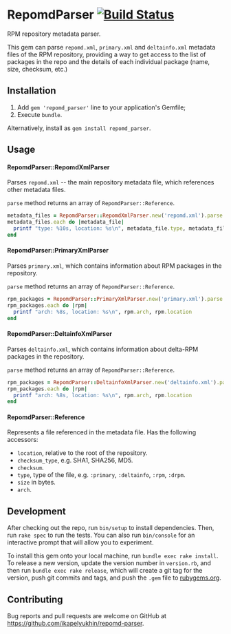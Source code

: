 # RepomdParser [![Build Status](https://travis-ci.org/ikapelyukhin/repomd-parser.svg?branch=master)](https://travis-ci.org/ikapelyukhin/repomd-parser)

RPM repository metadata parser.

This gem can parse `repomd.xml`, `primary.xml` and `deltainfo.xml` metadata files of the RPM repository,
providing a way to get access to the list of packages in the repo and the details of each individual package (name, size, checksum, etc.)

## Installation

1. Add `gem 'repomd_parser'` line to your application's Gemfile;
2. Execute `bundle`.

Alternatively, install as `gem install repomd_parser`.

## Usage

#### RepomdParser::RepomdXmlParser

Parses `repomd.xml` -- the main repository metadata file, which references other metadata files.

`parse` method returns an array of `RepomdParser::Reference`. 

```ruby
metadata_files = RepomdParser::RepomdXmlParser.new('repomd.xml').parse
metadata_files.each do |metadata_file|
  printf "type: %10s, location: %s\n", metadata_file.type, metadata_file.location 
end
```

#### RepomdParser::PrimaryXmlParser

Parses `primary.xml`, which contains information about RPM packages in the repository.

`parse` method returns an array of `RepomdParser::Reference`.

```ruby
rpm_packages = RepomdParser::PrimaryXmlParser.new('primary.xml').parse
rpm_packages.each do |rpm|
  printf "arch: %8s, location: %s\n", rpm.arch, rpm.location
end
```

#### RepomdParser::DeltainfoXmlParser

Parses `deltainfo.xml`, which contains information about delta-RPM packages in the repository.

`parse` method returns an array of `RepomdParser::Reference`.

```ruby
rpm_packages = RepomdParser::DeltainfoXmlParser.new('deltainfo.xml').parse
rpm_packages.each do |rpm|
  printf "arch: %8s, location: %s\n", rpm.arch, rpm.location
end
```

#### RepomdParser::Reference

Represents a file referenced in the metadata file. Has the following accessors:

* `location`, relative to the root of the repository.
* `checksum_type`, e.g. SHA1, SHA256, MD5.
* `checksum`.
* `type`, type of the file, e.g. `:primary`, `:deltainfo`, `:rpm`, `:drpm`.
* `size` in bytes.
* `arch`.

## Development

After checking out the repo, run `bin/setup` to install dependencies. Then, run `rake spec` to run the tests. You can also run `bin/console` for an interactive prompt that will allow you to experiment.

To install this gem onto your local machine, run `bundle exec rake install`. To release a new version, update the version number in `version.rb`, and then run `bundle exec rake release`, which will create a git tag for the version, push git commits and tags, and push the `.gem` file to [rubygems.org](https://rubygems.org).

## Contributing

Bug reports and pull requests are welcome on GitHub at https://github.com/ikapelyukhin/repomd-parser.
